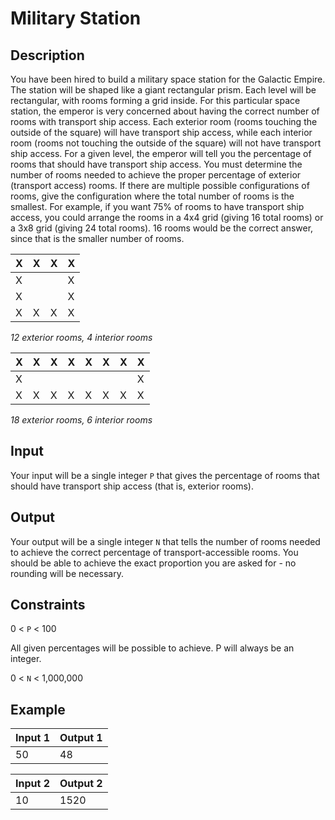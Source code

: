 # Military Station
## Description
You have been hired to build a military space station for the Galactic Empire. The station will be shaped like a giant rectangular prism. Each level will be rectangular, with rooms forming a grid inside. For this particular space station, the emperor is very concerned about having the correct number of rooms with transport ship access. Each exterior room (rooms touching the outside of the square) will have transport ship access, while each interior room (rooms not touching the outside of the square) will not have transport ship access. For a given level, the emperor will tell you the percentage of rooms that should have transport ship access. You must determine the number of rooms needed to achieve the proper percentage of exterior (transport access) rooms. If there are multiple possible configurations of rooms, give the configuration where the total number of rooms is the smallest.
For example, if you want 75% of rooms to have transport ship access, you could arrange the rooms in a 4x4 grid (giving 16 total rooms) or a 3x8 grid (giving 24 total rooms). 16 rooms would be the correct answer, since that is the smaller number of rooms.

| X | X | X | X |
| - | - | - | - |
| X |   |   | X |
| X |   |   | X |
| X | X | X | X |

*12 exterior rooms, 4 interior rooms*

| X | X | X | X | X | X | X | X |
| - | - | - | - | - | - | - | - |
| X |   |   |   |   |   |   | X |
| X | X | X | X | X | X | X | X |

*18 exterior rooms, 6 interior rooms*

## Input
Your input will be a single integer `P` that gives the percentage of rooms that should have transport ship access (that is, exterior rooms).

## Output
Your output will be a single integer `N` that tells the number of rooms needed to achieve the correct percentage of transport-accessible rooms. You should be able to achieve the exact proportion you are asked for - no rounding will be necessary.

## Constraints
0 < `P` < 100

All given percentages will be possible to achieve. P will always be an integer.

0 < `N` < 1,000,000

## Example

| Input 1	|	Output 1 |
| --- | ---|
| 50	|	48 |

| Input 2	|	Output 2 | 
| --- | --- |
| 10	|	1520 |
